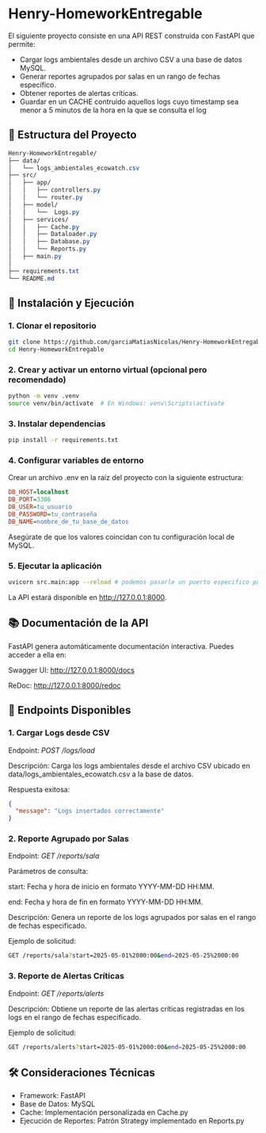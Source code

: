 # Henry-HomeworkEntregable

El siguiente proyecto consiste en una API REST construida con FastAPI que permite:

- Cargar logs ambientales desde un archivo CSV a una base de datos MySQL.
- Generar reportes agrupados por salas en un rango de fechas específico.
- Obtener reportes de alertas críticas.
- Guardar en un CACHE contruido aquellos logs cuyo timestamp sea menor a 5 minutos de la hora en la que se consulta el log

## 📁 Estructura del Proyecto

```css
Henry-HomeworkEntregable/
├── data/
│   └── logs_ambientales_ecowatch.csv
├── src/
│   ├── app/
│   │   ├── controllers.py
│   │   └── router.py  
│   ├── model/
│   │   └──  Logs.py
│   ├── services/
│   │   ├── Cache.py
│   │   ├── Dataloader.py
│   │   ├── Database.py
│   │   └── Reports.py
│   ├── main.py
│
├── requirements.txt
└── README.md
```

## 🚀 Instalación y Ejecución

### 1. Clonar el repositorio
```bash
git clone https://github.com/garciaMatiasNicolas/Henry-HomeworkEntregable.git
cd Henry-HomeworkEntregable
```

### 2. Crear y activar un entorno virtual (opcional pero recomendado)
```bash
python -m venv .venv
source venv/bin/activate  # En Windows: venv\Scripts\activate
```

### 3. Instalar dependencias
```bash
pip install -r requirements.txt
```

### 4. Configurar variables de entorno
Crear un archivo .env en la raíz del proyecto con la siguiente estructura:
```ini
DB_HOST=localhost
DB_PORT=3306
DB_USER=tu_usuario
DB_PASSWORD=tu_contraseña
DB_NAME=nombre_de_tu_base_de_datos
```
Asegúrate de que los valores coincidan con tu configuración local de MySQL.

### 5. Ejecutar la aplicación
```bash
uvicorn src.main:app --reload # podemos pasarle un puerto especifico por parametros --port 8080 (por defecto corre en el 8000)
```
La API estará disponible en http://127.0.0.1:8000.

## 📚 Documentación de la API
FastAPI genera automáticamente documentación interactiva. Puedes acceder a ella en:

Swagger UI: http://127.0.0.1:8000/docs

ReDoc: http://127.0.0.1:8000/redoc

## 📌 Endpoints Disponibles
### 1. Cargar Logs desde CSV
Endpoint: *POST /logs/load*

Descripción: Carga los logs ambientales desde el archivo CSV ubicado en data/logs_ambientales_ecowatch.csv a la base de datos.

Respuesta exitosa:
```json
{
  "message": "Logs insertados correctamente"
}
```

### 2. Reporte Agrupado por Salas
Endpoint: *GET /reports/sala*

Parámetros de consulta:

start: Fecha y hora de inicio en formato YYYY-MM-DD HH:MM.

end: Fecha y hora de fin en formato YYYY-MM-DD HH:MM.

Descripción: Genera un reporte de los logs agrupados por salas en el rango de fechas especificado.

Ejemplo de solicitud:
```bash
GET /reports/sala?start=2025-05-01%2000:00&end=2025-05-25%2000:00
```

### 3. Reporte de Alertas Críticas
Endpoint: *GET /reports/alerts*

Descripción: Obtiene un reporte de las alertas críticas registradas en los logs en el rango de fechas especificado.

Ejemplo de solicitud:
```bash
GET /reports/alerts?start=2025-05-01%2000:00&end=2025-05-25%2000:00
```

## 🛠️ Consideraciones Técnicas
* Framework: FastAPI
* Base de Datos: MySQL
* Cache: Implementación personalizada en Cache.py
* Ejecución de Reportes: Patrón Strategy implementado en Reports.py

